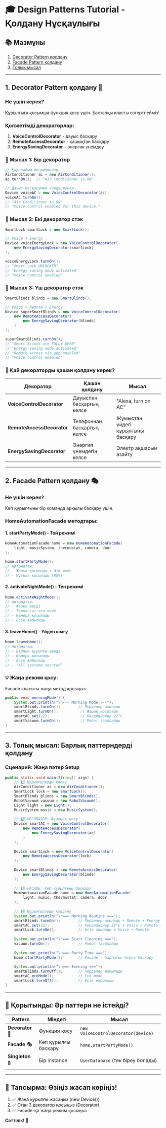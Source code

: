 # 🎓 Design Patterns Tutorial - Қолдану Нұсқаулығы

## 📚 Мазмұны

1. [Decorator Pattern қолдану](#1-decorator-pattern)
2. [Facade Pattern қолдану](#2-facade-pattern)
3. [Толық мысал](#3-толық-мысал)

---

## 1. Decorator Pattern қолдану 🎨

### Не үшін керек?
Құрылғыға қосымша функция қосу үшін. Бастапқы класты өзгертпейміз!

### Қолжетімді декораторлар:
1. **VoiceControlDecorator** - дауыс басқару
2. **RemoteAccessDecorator** - қашықтан басқару
3. **EnergySavingDecorator** - энергия үнемдеу

### 📝 Мысал 1: Бір декоратор

```java
// Қарапайым кондиционер
AirConditioner ac = new AirConditioner();
ac.turnOn();  // "Air Conditioner is ON"

// Дауыс басқарумен кондиционер
Device voiceAC = new VoiceControlDecorator(ac);
voiceAC.turnOn();  
// "Air Conditioner is ON"
// "Voice control enabled for this device."
```

### 📝 Мысал 2: Екі декоратор стэк

```java
SmartLock smartLock = new SmartLock();

// Voice + Energy
Device voiceEnergyLock = new VoiceControlDecorator(
    new EnergySavingDecorator(smartLock)
);

voiceEnergyLock.turnOn();
// "Smart Lock UNLOCKED"
// "Energy saving mode activated"
// "Voice control enabled"
```

### 📝 Мысал 3: Үш декоратор стэк

```java
SmartBlinds blinds = new SmartBlinds();

// Voice + Remote + Energy
Device superSmartBlinds = new VoiceControlDecorator(
    new RemoteAccessDecorator(
        new EnergySavingDecorator(blinds)
    )
);

superSmartBlinds.turnOn();
// "Smart Blinds are FULLY OPEN"
// "Energy saving mode activated"
// "Remote access via app enabled"
// "Voice control enabled"
```

### 🎯 Қай декораторды қашан қолдану керек?

| Декоратор | Қашан қолдану | Мысал |
|-----------|---------------|-------|
| **VoiceControlDecorator** | Дауыспен басқарғың келсе | "Alexa, turn on AC" |
| **RemoteAccessDecorator** | Телефоннан басқарғың келсе | Жұмыстан үйдегі құрылғыны басқару |
| **EnergySavingDecorator** | Энергия үнемдегің келсе | Электр ақшасын азайту |

---

## 2. Facade Pattern қолдану 🎭

### Не үшін керек?
Көп құрылғыны бір команда арқылы басқару үшін.

### HomeAutomationFacade методтары:

#### 1. **startPartyMode()** - Той режимі
```java
HomeAutomationFacade home = new HomeAutomationFacade(
    light, musicSystem, thermostat, camera, door
);

home.startPartyMode();
// Автоматты:
// - Жарық қосылады + dim mode
// - Музыка қосылады (80%)
```

#### 2. **activateNightMode()** - Түн режимі
```java
home.activateNightMode();
// Автоматты:
// - Жарық өшеді
// - Термостат eco mode
// - Камера қосылады
// - Есік жабылады
```

#### 3. **leaveHome()** - Үйден шығу
```java
home.leaveHome();
// Автоматты:
// - Барлық құрылғы өшеді
// - Камера қосылады
// - Есік жабылады
// - "All systems secured"
```

### 💡 Жаңа режим қосу:

Facade класына жаңа метод қосыңыз:

```java
public void morningMode() {
    System.out.println("\n--- Morning Mode ---");
    smartBlinds.turnOn();        // Перделер ашылады
    smartLight.turnOn();          // Жарық қосылады
    smartAC.set(22);              // Кондиционер 22°C
    smartVacuum.turnOn();         // Робот тазалайды
}
```

---

## 3. Толық мысал: Барлық паттерндерді қолдану

### Сценарий: Жаңа пәтер Setup

```java
public static void main(String[] args) {
    // 1️⃣ Құрылғыларды жасау
    AirConditioner ac = new AirConditioner();
    SmartLock lock = new SmartLock();
    SmartBlinds blinds = new SmartBlinds();
    RobotVacuum vacuum = new RobotVacuum();
    Light light = new Light();
    MusicSystem music = new MusicSystem();
    
    // 2️⃣ DECORATOR: Функция қосу
    Device smartAC = new VoiceControlDecorator(
        new RemoteAccessDecorator(
            new EnergySavingDecorator(ac)
        )
    );
    
    Device smartLock = new VoiceControlDecorator(
        new RemoteAccessDecorator(lock)
    );
    
    Device smartBlinds = new RemoteAccessDecorator(
        new EnergySavingDecorator(blinds)
    );
    
    // 3️⃣ FACADE: Көп құрылғыны басқару
    HomeAutomationFacade home = new HomeAutomationFacade(
        light, music, thermostat, camera, door
    );
    
    // 4️⃣ Құрылғыларды қолдану
    System.out.println("\n=== Morning Routine ===");
    smartBlinds.turnOn();        // Перделер ашылады + Remote + Energy
    smartAC.set(22);             // Кондиционер 22°C + Voice + Remote + Energy
    smartLock.turnOn();          // Есік ашылады + Voice + Remote
    
    System.out.println("\n=== Start Cleaning ===");
    vacuum.turnOn();             // Робот тазалайды
    
    System.out.println("\n=== Party Time ===");
    home.startPartyMode();       // Facade - барлығын бірге басқару
    
    System.out.println("\n=== Evening ===");
    smartBlinds.turnOff();       // Перделер жабылады
    smartAC.ecoMode();           // Eco mode
    smartLock.turnOff();         // Есік жабылады
}
```

---

## 🎯 Қорытынды: Әр паттерн не істейді?

| Pattern | Міндеті | Мысал |
|---------|---------|-------|
| **Decorator** 🎨 | Функция қосу | `new VoiceControlDecorator(device)` |
| **Facade** 🎭 | Көп құрылғы басқару | `home.startPartyMode()` |
| **Singleton** 🔒 | Бір instance | `UserDatabase` (тек біреу болады) |

---

## 📖 Тапсырма: Өзіңіз жасап көріңіз!

1. ✅ Жаңа құрылғы жасаңыз (new Device())
2. ✅ Оған 3 декоратор қосыңыз (Decorator)
3. ✅ Facade-қа жаңа режим қосыңыз

**Сәттілік!** 🚀

